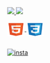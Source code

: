 <div>
  <a href="https://github.com/guilhermelautert">
  <img height="180em"src="https://github-readme-stats.vercel.app/api?username=guilhermelautert&show_icons=true&theme=dracula&include_all_commits=true&count_private=true"/>
  <img height="180em" weight="100em" src="https://github-readme-stats.vercel.app/api/top-langs/?username=guilhermelautert&layout=compact&langs_count=7&theme=dracula"/>
</div>
  
<div style="display: inline_block"><br>
    <img align="center" alt="HTML" height="30" width="40" src="https://raw.githubusercontent.com/devicons/devicon/master/icons/html5/html5-original.svg">
    <img align="center" alt="CSS" height="30" width="40" src="https://raw.githubusercontent.com/devicons/devicon/master/icons/css3/css3-original.svg">
</div>
  
  ##
<a href="https://instagram.com/guilhermelautert" target="_blank"><img alt="insta" height="40" weigth="40" src="https://cdn-icons-png.flaticon.com/512/1384/1384031.png" target="_blank"></a>
